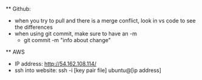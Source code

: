 ** Github:
 - when you try to pull and there is a merge conflict, look in vs code to see the differences
 - when using git commit, make sure to have an -m
    * git commit -m "info about change"

** AWS
- IP address: http://54.162.108.114/
- ssh into website: ssh -i [key pair file] ubuntu@[ip address]

  
